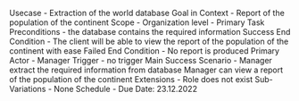 Usecase - Extraction of the world database
Goal in Context - Report of the population of the continent
Scope - Organization
level - Primary Task
Preconditions - the database contains the required information
Success End Condition - The client will be able to view the report of the population of the continent with ease
Failed End Condition - No report is produced
Primary Actor - Manager
Trigger - no trigger
Main Success Scenario - Manager extract the required information from database
                        Manager can view a report of the population of the continent 
Extensions - Role does not exist
Sub-Variations - None
Schedule - Due Date: 23.12.2022
                